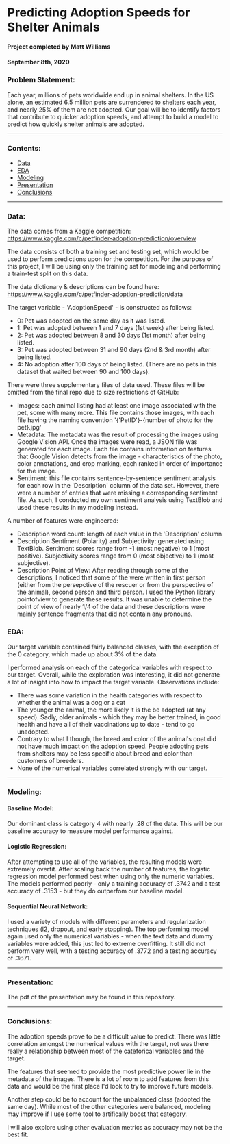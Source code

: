 # Predicting Adoption Speeds for Shelter Animals
#### Project completed by Matt Williams
#### September 8th, 2020
 
### Problem Statement:

Each year, millions of pets worldwide end up in animal shelters.  In the US alone, an estimated 6.5 million pets are surrendered to shelters each year, and nearly 25% of them are not adopted. Our goal will be to identify factors that contribute to quicker adoption speeds, and attempt to build a model to predict how quickly shelter animals are adopted.
 
---

### Contents:
- [Data](#Data)
- [EDA](#EDA)
- [Modeling](#Modeling)
- [Presentation](#Presentation)
- [Conclusions](#Conclusions)

---
### Data:

The data comes from a Kaggle competition: https://www.kaggle.com/c/petfinder-adoption-prediction/overview 

The data consists of both a training set and testing set, which would be used to perform predictions upon for the competition. For the purpose of this project, I will be using only the training set for modeling and performing a train-test split on this data. 

The data dictionary & descriptions can be found here: https://www.kaggle.com/c/petfinder-adoption-prediction/data 

The target variable - 'AdoptionSpeed' - is constructed as follows:

- 0: Pet was adopted on the same day as it was listed.
- 1: Pet was adopted between 1 and 7 days (1st week) after being listed.
- 2: Pet was adopted between 8 and 30 days (1st month) after being listed.
- 3: Pet was adopted between 31 and 90 days (2nd & 3rd month) after being listed.
- 4: No adoption after 100 days of being listed. (There are no pets in this dataset that waited between 90 and 100 days).

There were three supplementary files of data used. These files will be omitted from the final repo due to size restrictions of GitHub:

- Images: each animal listing had at least one image associated with the pet, some with many more.  This file contains those images, with each file having the naming convention '{'PetID'}-{number of photo for the pet}.jpg'
- Metadata: The metadata was the result of processing the images using Google Vision API. Once the images were read, a JSON file was generated for each image. Each file contains information on features that Google Vision detects from the image - characteristics of the photo, color annotations, and crop marking, each ranked in order of importance for the image. 
- Sentiment: this file contains sentence-by-sentence sentiment analysis for each row in the 'Description' column of the data set. However, there were a number of entries that were missing a corresponding sentiment file. As such, I conducted my own sentiment analysis using TextBlob and used these results in my modeling instead. 

A number of features were engineered:

- Description word count: length of each value in the 'Description' column
- Description Sentiment (Polarity) and Subjectivity: generated using TextBlob. Sentiment scores range from -1 (most negative) to 1 (most positive). Subjectivity scores range from 0 (most objective) to 1 (most subjective). 
- Description Point of View: After reading through some of the descriptions, I noticed that some of the were written in first person (either from the persepctive of the rescuer or from the perspective of the animal), second person and third person. I used the Python library pointofview to generate these results. It was unable to determine the point of view of nearly 1/4 of the data and these descriptions were mainly sentence fragments that did not contain any pronouns.
 
### EDA:

Our target variable contained fairly balanced classes, with the exception of the 0 category, which made up about 3% of the data. 

I performed analysis on each of the categorical variables with respect to our target. Overall, while the exploration was interesting, it did not generate a lot of insight into how to impact the target variable. Observations include:
- There was some variation in the health categories with respect to whether the animal was a dog or a cat
- The younger the animal, the more likely it is the be adopted (at any speed). Sadly, older animals - which they may be better trained, in good health and have all of their vaccinations up to date - tend to go unadopted. 
- Contrary to what I though, the breed and color of the animal's coat did not have much impact on the adoption speed. People adopting pets from shelters may be less specific about breed and color than customers of breeders.
- None of the numerical variables correlated strongly with our target.  


---

### Modeling:

#### Baseline Model:
Our dominant class is category 4 with nearly .28 of the data. This will be our baseline accuracy to measure model performance against. 

#### Logistic Regression:
After attempting to use all of the variables, the resulting models were extremely overfit. After scaling back the number of features, the logistic regression model performed best when using only the numeric variables. The models performed poorly - only a training accuracy of .3742 and a test accuracy of .3153 - but they do outperfom our baseline model. 
 
#### Sequential Neural Network: 
I used a variety of models with different parameters and regularization techniques (l2, dropout, and early stopping). The top performing model again used only the numerical variables - when the text data and dummy variables were added, this just led to extreme overfitting. It still did not perform very well, with a testing accuracy of .3772 and a testing accuracy of .3671. 


---

### Presentation:

The pdf of the presentation may be found in this repository.  

---

### Conclusions:

The adoption speeds prove to be a difficult value to predict. There was little correlation amongst the numerical values with the target, not was there really a relationship between most of the cateforical variables and the target. 

The features that seemed to provide the most predictive power lie in the metadata of the images. There is a lot of room to add features from this data and would be the first place I'd look to try to improve future models. 
 
Another step could be to account for the unbalanced class (adopted the same day). While most of the other categories were balanced, modeling may improve if I use some tool to artifically boost that category. 

I will also explore using other evaluation metrics as accuracy may not be the best fit. 

